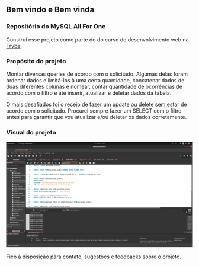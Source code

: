 <h2>Bem vindo e Bem vinda</h2>
<h3>Repositório do MySQL All For One</h3>

<p>Construí esse projeto como parte do do curso de desenvolvimento web na <a href="https://www.betrybe.com/" target="_blank" alt="Trybe">Trybe</a></p>

<h3>Propósito do projeto</h3>

<p>Montar diversas queries de acordo com o solicitado. Algumas delas foram ordenar dados e limitá-los à uma certa quantidade, concatenar dados de duas diferentes colunas e nomear, contar quantidade de ocorrências de acordo com o filtro e até inserir, atualizar e deletar dados da tabela.</p>
<p>O mais desafiados foi o receio de fazer um update ou delete sem estar de acordo com o solicitado. Procurei sempre fazer um SELECT com o filtro antes para garantir que vou atualizar e/ou deletar os dados corretamente.</p>

<h3>Visual do projeto</h3>

<img alt="image-readme" src="./WorkBench.png" title="Work-Bench-All-For-One"/>

<p>Fico à disposição para contato, sugestões e feedbacks sobre o projeto.</p>